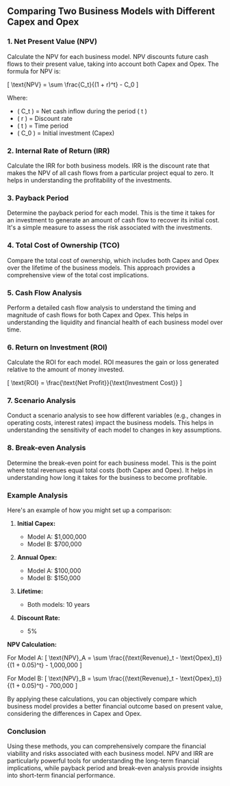 ## Comparing Two Business Models with Different Capex and Opex

### 1. Net Present Value (NPV)
Calculate the NPV for each business model. NPV discounts future cash flows to their present value, taking into account both Capex and Opex. The formula for NPV is:

\[ \text{NPV} = \sum \frac{C_t}{(1 + r)^t} - C_0 \]

Where:
- \( C_t \) = Net cash inflow during the period \( t \)
- \( r \) = Discount rate
- \( t \) = Time period
- \( C_0 \) = Initial investment (Capex)

### 2. Internal Rate of Return (IRR)
Calculate the IRR for both business models. IRR is the discount rate that makes the NPV of all cash flows from a particular project equal to zero. It helps in understanding the profitability of the investments.

### 3. Payback Period
Determine the payback period for each model. This is the time it takes for an investment to generate an amount of cash flow to recover its initial cost. It's a simple measure to assess the risk associated with the investments.

### 4. Total Cost of Ownership (TCO)
Compare the total cost of ownership, which includes both Capex and Opex over the lifetime of the business models. This approach provides a comprehensive view of the total cost implications.

### 5. Cash Flow Analysis
Perform a detailed cash flow analysis to understand the timing and magnitude of cash flows for both Capex and Opex. This helps in understanding the liquidity and financial health of each business model over time.

### 6. Return on Investment (ROI)
Calculate the ROI for each model. ROI measures the gain or loss generated relative to the amount of money invested.

\[ \text{ROI} = \frac{\text{Net Profit}}{\text{Investment Cost}} \]

### 7. Scenario Analysis
Conduct a scenario analysis to see how different variables (e.g., changes in operating costs, interest rates) impact the business models. This helps in understanding the sensitivity of each model to changes in key assumptions.

### 8. Break-even Analysis
Determine the break-even point for each business model. This is the point where total revenues equal total costs (both Capex and Opex). It helps in understanding how long it takes for the business to become profitable.

### Example Analysis
Here's an example of how you might set up a comparison:

1. **Initial Capex:**
   - Model A: $1,000,000
   - Model B: $700,000

2. **Annual Opex:**
   - Model A: $100,000
   - Model B: $150,000

3. **Lifetime:**
   - Both models: 10 years

4. **Discount Rate:**
   - 5%

**NPV Calculation:**

For Model A:
\[ \text{NPV}_A = \sum \frac{(\text{Revenue}_t - \text{Opex}_t)}{(1 + 0.05)^t} - 1,000,000 \]

For Model B:
\[ \text{NPV}_B = \sum \frac{(\text{Revenue}_t - \text{Opex}_t)}{(1 + 0.05)^t} - 700,000 \]

By applying these calculations, you can objectively compare which business model provides a better financial outcome based on present value, considering the differences in Capex and Opex.

### Conclusion
Using these methods, you can comprehensively compare the financial viability and risks associated with each business model. NPV and IRR are particularly powerful tools for understanding the long-term financial implications, while payback period and break-even analysis provide insights into short-term financial performance.
